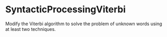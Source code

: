 # SyntacticProcessingViterbi
Modify the Viterbi algorithm to solve the problem of unknown words using at least two techniques.

